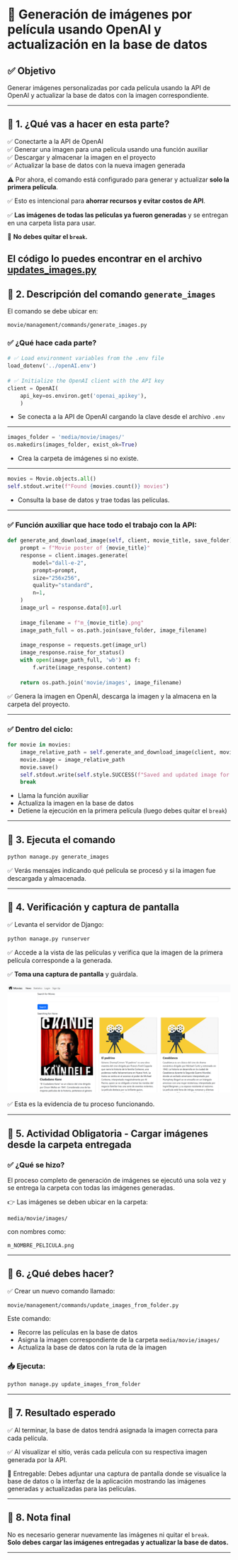 # 🎨 Generación de imágenes por película usando OpenAI y actualización en la base de datos

## ✅ Objetivo
Generar imágenes personalizadas por cada película usando la API de OpenAI y actualizar la base de datos con la imagen correspondiente.

---

## 📌 1. ¿Qué vas a hacer en esta parte?
✅ Conectarte a la API de OpenAI  
✅ Generar una imagen para una película usando una función auxiliar  
✅ Descargar y almacenar la imagen en el proyecto  
✅ Actualizar la base de datos con la nueva imagen generada

⚠️ Por ahora, el comando está configurado para generar y actualizar **solo la primera película**.

✅ Esto es intencional para **ahorrar recursos y evitar costos de API**.

✅ **Las imágenes de todas las películas ya fueron generadas** y se entregan en una carpeta lista para usar.

🚫 **No debes quitar el `break`.**

El código lo puedes encontrar en el archivo [updates_images.py](update_images.py)
---

## 📌 2. Descripción del comando `generate_images`
El comando se debe ubicar en:
```
movie/management/commands/generate_images.py
```

### ✅ ¿Qué hace cada parte?

```python
# ✅ Load environment variables from the .env file
load_dotenv('../openAI.env')

# ✅ Initialize the OpenAI client with the API key
client = OpenAI(
    api_key=os.environ.get('openai_apikey'),
    )
```
- Se conecta a la API de OpenAI cargando la clave desde el archivo `.env`

---

```python
images_folder = 'media/movie/images/'
os.makedirs(images_folder, exist_ok=True)
```
- Crea la carpeta de imágenes si no existe.

---

```python
movies = Movie.objects.all()
self.stdout.write(f"Found {movies.count()} movies")
```
- Consulta la base de datos y trae todas las películas.

---

### ✅ Función auxiliar que hace todo el trabajo con la API:
```python
def generate_and_download_image(self, client, movie_title, save_folder):
    prompt = f"Movie poster of {movie_title}"
    response = client.images.generate(
        model="dall-e-2",
        prompt=prompt,
        size="256x256",
        quality="standard",
        n=1,
    )
    image_url = response.data[0].url

    image_filename = f"m_{movie_title}.png"
    image_path_full = os.path.join(save_folder, image_filename)

    image_response = requests.get(image_url)
    image_response.raise_for_status()
    with open(image_path_full, 'wb') as f:
        f.write(image_response.content)

    return os.path.join('movie/images', image_filename)
```
✅ Genera la imagen en OpenAI, descarga la imagen y la almacena en la carpeta del proyecto.

---

### ✅ Dentro del ciclo:
```python
for movie in movies:
    image_relative_path = self.generate_and_download_image(client, movie.title, images_folder)
    movie.image = image_relative_path
    movie.save()
    self.stdout.write(self.style.SUCCESS(f"Saved and updated image for: {movie.title}"))
    break
```
- Llama la función auxiliar
- Actualiza la imagen en la base de datos
- Detiene la ejecución en la primera película (luego debes quitar el `break`)

---

## 📌 3. Ejecuta el comando
```bash
python manage.py generate_images
```

✅ Verás mensajes indicando qué película se procesó y si la imagen fue descargada y almacenada.

---

## 📸 4. Verificación y captura de pantalla

✅ Levanta el servidor de Django:
```bash
python manage.py runserver
```

✅ Accede a la vista de las películas y verifica que la imagen de la primera película corresponde a la generada.

✅ **Toma una captura de pantalla** y guárdala.

<div align="center">
  <img src="imgs/updatemovies1.png" alt="Imagenes.txt">
</div>


✅ Esta es la evidencia de tu proceso funcionando.

---

## 📌 5. Actividad Obligatoria - Cargar imágenes desde la carpeta entregada
### ✅ ¿Qué se hizo?
El proceso completo de generación de imágenes se ejecutó una sola vez y se entrega la carpeta con todas las imágenes generadas.

👉 Las imágenes se deben ubicar en la carpeta:
```
media/movie/images/
```
con nombres como:
```
m_NOMBRE_PELICULA.png
```

---

## 📌 6. ¿Qué debes hacer?
✅ Crear un nuevo comando llamado:
```
movie/management/commands/update_images_from_folder.py
```

Este comando:
- Recorre las películas en la base de datos
- Asigna la imagen correspondiente de la carpeta `media/movie/images/`
- Actualiza la base de datos con la ruta de la imagen

### 📥 Ejecuta:
```bash
python manage.py update_images_from_folder
```

---

## 📌 7. Resultado esperado
✅ Al terminar, la base de datos tendrá asignada la imagen correcta para cada película.

✅ Al visualizar el sitio, verás cada película con su respectiva imagen generada por la API.

📸 Entregable: Debes adjuntar una captura de pantalla donde se visualice la base de datos o la interfaz de la aplicación mostrando las imágenes generadas y actualizadas para las películas.

---

## 📌 8. Nota final
No es necesario generar nuevamente las imágenes ni quitar el `break`.  
**Solo debes cargar las imágenes entregadas y actualizar la base de datos.**

---

